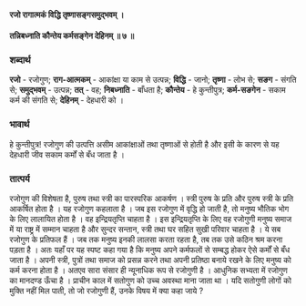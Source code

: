 #### रजो रागात्मकं विद्धि तृष्णासङ्गसमुद्भवम् ।
#### तन्निबध्नाति कौन्तेय कर्मसङ्गेन देहिनम् ॥ ७ ॥

### शब्दार्थ

**रजो** - रजोगुण; **राग-आत्मकम्** - आकांक्षा या काम से उत्पन्न; **विद्धि** - जानो; **तृष्णा** - लोभ से; **सङग** - संगति से; **समुद्भवम्** - उत्पन्न; **तत्** - वह; **निबध्नाति** - बाँधता है; **कौन्तेय** - हे कुन्तीपुत्र; **कर्म-सङगेन** - सकाम कर्म की संगति से; **देहिनम्** - देहधारी को ।

### भावार्थ

हे कुन्तीपुत्र! रजोगुण की उत्पत्ति असीम आकांक्षाओं तथा तृष्णाओं से होती है और इसी के कारण से यह देहधारी जीव सकाम कर्मों से बँध जाता है ।

### तात्पर्य

रजोगुण की विशेषता है, पुरुष तथा स्त्री का पारस्परिक आकर्षण । स्त्री पुरुष के प्रति और पुरुष स्त्री के प्रति आकर्षित होता है । यह रजोगुण कहलाता है । जब इस रजोगुण में वृद्धि हो जाती है, तो मनुष्य भौतिक भोग के लिए लालायित होता है । वह इन्द्रियतृप्ति चाहता है । इस इन्द्रियतृप्ति के लिए वह रजोगुणी मनुष्य समाज में या राष्ट्र में सम्मान चाहता है और सुन्दर सन्तान, स्त्री तथा घर सहित सुखी परिवार चाहता है । ये सब रजोगुण के प्रतिफल हैं । जब तक मनुष्य इनकी लालसा करता रहता है, तब तक उसे कठिन श्रम करना पड़ता है । अतः यहाँ पर यह स्पष्ट कहा गया है कि मनुष्य अपने कर्मफलों से सम्बद्ध होकर ऐसे कर्मों से बँध जाता है । अपनी स्त्री, पुत्रों तथा समाज को प्रसन्न करने तथा अपनी प्रतिष्ठा बनाये रखने के लिए मनुष्य को कर्म करना होता है । अतएव सारा संसार ही न्यूनाधिक रूप से रजोगुणी है । आधुनिक सभ्यता में रजोगुण का मानदण्ड ऊँचा है । प्राचीन काल में सतोगुण को उच्च अवस्था माना जाता था । यदि सतोगुणी लोगों को मुक्ति नहीं मिल पाती, तो जो रजोगुणी हैं, उनके विषय में क्या कहा जाये ?